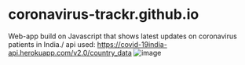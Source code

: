 # coronavirus-trackr.github.io
Web-app build on Javascript that shows latest updates on coronavirus patients in India./
api used: https://covid-19india-api.herokuapp.com/v2.0/country_data
![image](https://user-images.githubusercontent.com/25239178/84001957-45804480-a985-11ea-893e-5ee3559e8ea8.png)
